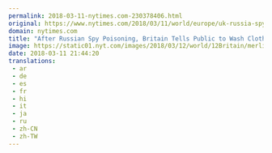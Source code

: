 ```yaml
---
permalink: 2018-03-11-nytimes.com-230378406.html
original: https://www.nytimes.com/2018/03/11/world/europe/uk-russia-spy-poisoning.html?partner=rss&amp;emc=rss
domain: nytimes.com
title: "After Russian Spy Poisoning, Britain Tells Public to Wash Clothes and Use Baby Wipes"
image: https://static01.nyt.com/images/2018/03/12/world/12Britain/merlin_135331125_f600c94d-80de-4549-973b-fed014c5d700-mediumThreeByTwo440.jpg
date: 2018-03-11 21:44:20
translations: 
 - ar
 - de
 - es
 - fr
 - hi
 - it
 - ja
 - ru
 - zh-CN
 - zh-TW
---
```


